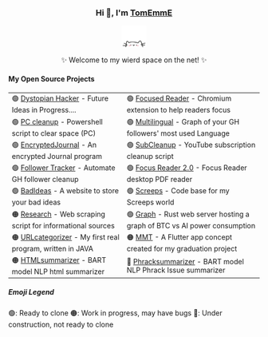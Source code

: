 <!--
**tomemme/tomemme** is a ✨ _special_ ✨ repository because its `README.md` (this file) appears on your GitHub profile.

Here are some ideas to get you started:

- 🔭 I’m currently working on ...
- 🌱 I’m currently learning ...
- 👯 I’m looking to collaborate on ...
- 🤔 I’m looking for help with ...
- 💬 Ask me about ...
- 📫 How to reach me: ...
- 😄 Pronouns: ...
- ⚡ Fun fact: ...
-->
<div align="center">
    <h3>Hi 👋, I'm <a href="https://tomemme.github.io/portfolio/">TomEmmE</a></h3>
    <p align="center">
        <a href="https://github.com/tomemme/portfolio">
            <img src="cathead.webp" width="50"/> 
        </a>
    </p>
    <p>✨ Welcome to my wierd space on the net! ✨</p>
    <h4 align="left">My Open Source Projects</h4>
<table align="center">
    <tr>
        <td>🟢 <a href="https://raw.githubusercontent.com/tomemme/tomemme/main/dystopianhacker2.webp">Dystopian Hacker</a> - Future Ideas in Progress....</td>
        <td>🟢 <a href="https://github.com/tomemme/focusedReader">Focused Reader</a> - Chromium extension to help readers focus</td>
    </tr>
    <tr>
        <td>🟢 <a href="https://github.com/tomemme/auto_cleanup_task">PC cleanup</a> - Powershell script to clear space (PC)</td>
        <td>🟢 <a href="https://github.com/tomemme/followersLanguages">Multilingual</a> - Graph of your GH followers' most used Language</td>
    </tr>
    <tr>
        <td>🟢 <a href="https://github.com/tomemme/EncryptedJournal">EncryptedJournal</a> - An encrypted Journal program</td>
        <td>🟢 <a href="https://github.com/tomemme/ytSubCleanup">SubCleanup</a> - YouTube subscription cleanup script</td>
    </tr>
    <tr>
        <td>🟢 <a href="https://github.com/tomemme/followerTracker">Follower Tracker</a> - Automate GH follower cleanup</td>
        <td>🟢 <a href="https://github.com/tomemme/focused_reader_desktop">Focus Reader 2.0</a> - Focus Reader desktop PDF reader</td>
    </tr>
    <tr>
        <td>🟢 <a href="https://github.com/tomemme/bad_ideas_website">BadIdeas</a> - A website to store your bad ideas</td>
        <td>🟢 <a href="https://github.com/tomemme/screeps">Screeps</a> - Code base for my Screeps world</td>
    </tr>
    <tr>
        <td>🟠 <a href="https://github.com/tomemme/cannaResearch">Research</a> - Web scraping script for informational sources</td>
        <td>🟢 <a href="https://github.com/tomemme/web_server">Graph</a> - Rust web server hosting a graph of BTC vs AI power consumption</td>
    </tr>
    <tr>
        <td>🟠 <a href="https://github.com/tomemme/urlCategorizer">URLcategorizer</a> - My first real program, written in JAVA</td>
        <td>🟠 <a href="https://github.com/tomemme/mmt">MMT</a> - A Flutter app concept created for my graduation project</td>
    </tr>
     <tr>
        <td>🟠 <a href="https://github.com/tomemme/HTMLtextSummarizer">HTMLsummarizer</a> - BART model NLP html summarizer</td>
        <td>🔴 <a href="https://github.com/tomemme/PhrackSummarizer">Phracksummarizer</a> - BART model NLP Phrack Issue summarizer</td>
    </tr>
</table>
    <h5 align="left">Emoji Legend</h5>
    <p align="left">🟢: Ready to clone 🟠: Work in progress, may have bugs 🔴: Under construction, not ready to clone</p>
</div>
